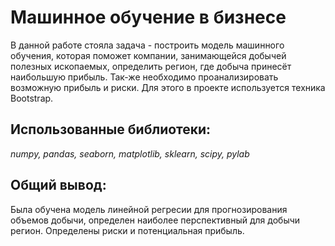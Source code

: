 # Машинное обучение в бизнесе

В данной работе стояла задача - построить модель машинного обучения, которая поможет компании, занимающейся 
добычей полезных ископаемых, определить регион, где добыча принесёт наибольшую прибыль. 
Так-же необходимо проанализировать возможную прибыль и риски. Для этого в проекте используется техника Bootstrap.

## Использованные библиотеки:
*numpy, pandas, seaborn, matplotlib, sklearn, scipy, pylab*

## Общий вывод:
Была обучена модель линейной регресии для прогнозирования объемов добычи, определен наиболее перспективный для добычи регион. Определены риски и потенциальная прибыль.
